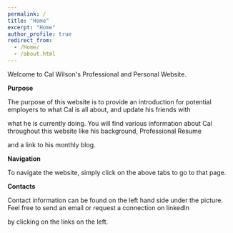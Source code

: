 ```yaml
---
permalink: /
title: "Home"
excerpt: "Home"
author_profile: true
redirect_from: 
  - /Home/
  - /about.html
---
```



Welcome to Cal Wilson's Professional and Personal Website. 


**Purpose**

The purpose of this website is to provide an introduction for potential employers to what Cal is all about, and update his friends with 

what he is currently doing. You will find various information about Cal throughout this website like his background, Professional Resume 

and a link to his monthly blog. 


**Navigation**

To navigate the website, simply click on the above tabs to go to that page. 


**Contacts**

Contact information can be found on the left hand side under the picture. Feel free to send an email or request a connection on linkedIn 

by clicking on the links on the left.



